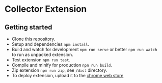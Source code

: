 # Collector Extension

## Getting started
- Clone this repository.
- Setup and dependencies `npm install`.
- Build and watch for development `npm run serve` or better `npm run watch` to run as unpacked extension.
- Test extension `npm run test`.
- Compile and minify for production `npm run build`.
- Zip extension `npm run zip`, see `/dist` directory.
- To deploy extension, upload it to the [chrome web store](https://chrome.google.com/webstore/developer/dashboard)